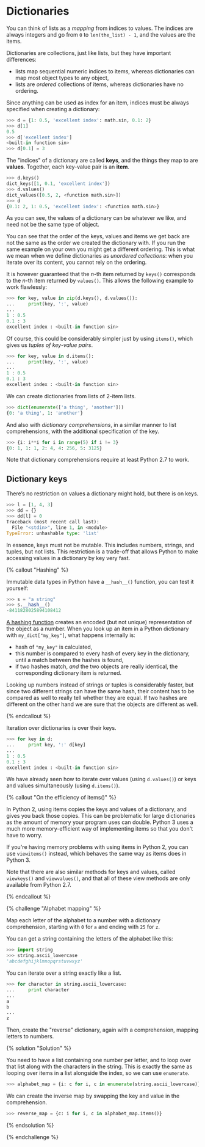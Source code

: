 # Dictionaries

You can think of lists as a _mapping_ from indices to values. The indices are
always integers and go from `0` to `len(the_list) - 1`, and the values are the
items.

Dictionaries are collections, just like lists, but they have important
differences:

* lists map sequential numeric indices to items, whereas dictionaries can map
  most object types to any object,
* lists are _ordered_ collections of items, whereas dictionaries have no
  ordering.

Since anything can be used as index for an item, indices must be always
specified when creating a dictionary:

```python
>>> d = {1: 0.5, 'excellent index': math.sin, 0.1: 2}
>>> d[1]
0.5
>>> d['excellent index']
<built-in function sin>
>>> d[0.1] = 3
```

The "indices" of a dictionary are called **keys**, and the things they map to
are **values**. Together, each key-value pair is an **item**.

```python
>>> d.keys()
dict_keys([1, 0.1, 'excellent index'])
>>> d.values()
dict_values([0.5, 2, <function math.sin>])
>>> d
{0.1: 2, 1: 0.5, 'excellent index': <function math.sin>}
```

As you can see, the values of a dictionary can be whatever we like, and need not
be the same type of object.

You can see that the order of the keys, values and items we get back are not the
same as the order we created the dictionary with. If you run the same example on
your own you might get a different ordering. This is what we mean when we define
dictionaries as _unordered collections_: when you iterate over its content, you
cannot rely on the ordering.

It is however guaranteed that the _n_-th item returned by `keys()` corresponds
to the _n_-th item returned by `values()`. This allows the following example
to work flawlessly:

```python
>>> for key, value in zip(d.keys(), d.values()):
...     print(key, ':', value)
...
1 : 0.5
0.1 : 3
excellent index : <built-in function sin>
```

Of course, this could be considerably simpler just by using `items()`, which
gives us _tuples of key-value pairs_.

```python
>>> for key, value in d.items():
...     print(key, ':', value)
...
1 : 0.5
0.1 : 3
excellent index : <built-in function sin>
```

We can create dictionaries from lists of 2-item lists.

```python
>>> dict(enumerate(['a thing', 'another']))
{0: 'a thing', 1: 'another'}
```

And also with _dictionary comprehensions_, in a similar manner to list
comprehensions, with the additional specification of the key.

```python
>>> {i: i**i for i in range(5) if i != 3}
{0: 1, 1: 1, 2: 4, 4: 256, 5: 3125}
```

Note that dictionary comprehensions require at least Python 2.7 to work.


## Dictionary keys

There’s no restriction on values a dictionary might hold, but there is on keys.

```python
>>> l = [1, 4, 3]
>>> dd = {}
>>> dd[l] = 0
Traceback (most recent call last):
  File "<stdin>", line 1, in <module>
TypeError: unhashable type: 'list'
```

In essence, keys must not be mutable. This includes numbers, strings, and
tuples, but not lists. This restriction is a trade-off that allows Python to
make accessing values in a dictionary by key very fast.

{% callout "Hashing" %}

Immutable data types in Python have a `__hash__()` function, you can test it
yourself:

```python
>>> s = "a string"
>>> s.__hash__()
-8411828025894108412
```

[A hashing function](https://en.wikipedia.org/wiki/Hash_function) creates an
encoded (but not unique) representation of the object as a number. When you
look up an item in a Python dictionary with `my_dict["my_key"]`, what happens
internally is:

* hash of `"my_key"` is calculated,
* this number is compared to every hash of every key in the dictionary, until a
  match between the hashes is found,
* if two hashes match, _and_ the two objects are really identical, the
  corresponding dictionary item is returned.

Looking up numbers instead of strings or tuples is considerably faster, but
since two different strings can have the same hash, their content has to be
compared as well to really tell whether they are equal. If two hashes are
different on the other hand we are sure that the objects are different as well.

{% endcallout %}

Iteration over dictionaries is over their keys.

```python
>>> for key in d:
...     print key, ':' d[key]
...
1 : 0.5
0.1 : 3
excellent index : <built-in function sin>
```

We have already seen how to iterate over values (using `d.values()`) or keys
and values simultaneously (using `d.items()`).

{% callout "On the efficiency of items()" %}

In Python 2, using items copies the keys and values of a dictionary, and gives
you back those copies. This can be problematic for large dictionaries as the
amount of memory your program uses can double. Python 3 uses a much more
memory-efficient way of implementing items so that you don't have to worry.

If you're having memory problems with using items in Python 2, you can use
`viewitems()` instead, which behaves the same way as items does in Python 3.

Note that there are also similar methods for keys and values, called
`viewkeys()` and `viewvalues()`, and that all of these view methods are only
available from
Python 2.7.

{% endcallout %}

{% challenge "Alphabet mapping" %}

Map each letter of the alphabet to a number with a dictionary comprehension,
starting with `0` for `a` and ending with `25` for `z`.

You can get a string containing the letters of the alphabet like this:

```python
>>> import string
>>> string.ascii_lowercase
'abcdefghijklmnopqrstuvwxyz'
```

You can iterate over a string exactly like a list.

```python
>>> for character in string.ascii_lowercase:
...     print character
...
a
b
...
z
```
Then, create the "reverse" dictionary, again with a comprehension, mapping
letters to numbers.

{% solution "Solution" %}

You need to have a list containing one number per letter, and to loop over that
list along with the characters in the string. This is exactly the same as
looping over items in a list alongside the index, so we can use `enumerate`.

```python
>>> alphabet_map = {i: c for i, c in enumerate(string.ascii_lowercase)}
```

We can create the inverse map by swapping the key and value in the
comprehension.

```python
>>> reverse_map = {c: i for i, c in alphabet_map.items()}
```

{% endsolution %}

{% endchallenge %}
